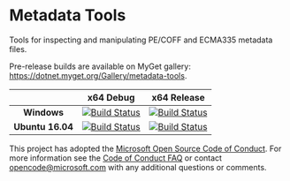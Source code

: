 # Metadata Tools

Tools for inspecting and manipulating PE/COFF and ECMA335 metadata files.

Pre-release builds are available on MyGet gallery: https://dotnet.myget.org/Gallery/metadata-tools.

[//]: # (Begin current test results)

|    | x64 Debug|x64 Release|
|:--:|:--:|:--:|
|**Windows**|[![Build Status](https://ci.dot.net/job/dotnet_metadata-tools/job/master/job/Windows_NT_Debug/badge/icon)](https://ci.dot.net/job/dotnet_metadata-tools/job/master/job/Windows_NT_Debug/)|[![Build Status](https://ci.dot.net/job/dotnet_metadata-tools/job/master/job/Windows_NT_Release/badge/icon)](https://ci.dot.net/job/dotnet_metadata-tools/job/master/job/Windows_NT_Release/)|
|**Ubuntu 16.04**|[![Build Status](https://ci.dot.net/job/dotnet_metadata-tools/job/master/job/Ubuntu16.04_Debug/badge/icon)](https://ci.dot.net/job/dotnet_metadata-tools/job/master/job/Ubuntu16.04_Debug/)|[![Build Status](https://ci.dot.net/job/dotnet_metadata-tools/job/master/job/Ubuntu16.04_Release/badge/icon)](https://ci.dot.net/job/dotnet_metadata-tools/job/master/job/Ubuntu16.04_Release/)|

[//]: # (End current test results)

This project has adopted the [Microsoft Open Source Code of Conduct](https://opensource.microsoft.com/codeofconduct/).  For more information see the [Code of Conduct FAQ](https://opensource.microsoft.com/codeofconduct/faq/) or contact [opencode@microsoft.com](mailto:opencode@microsoft.com) with any additional questions or comments.

